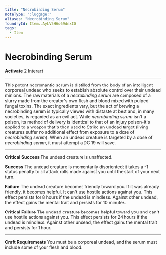 ```yaml
---
title: "Necrobinding Serum"
noteType: ":luggage:"
aliases: "Necrobinding Serum"
foundryId: Item.uAyLV5H6o69dnxIG
tags:
  - Item
---
```


# Necrobinding Serum

**Activate** 2 Interact

* * *

This potent necromantic serum is distilled from the body of an intelligent corporeal undead who seeks to establish absolute control over their undead minions. The raw materials of a _necrobinding serum_ are composed of a slurry made from the creator's own flesh and blood mixed with pulped fungal toxins. The exact ingredients vary, but the act of brewing a necrobinding serum is typically viewed with distaste at best and, in many societies, is regarded as an evil act. While _necrobinding serum_ isn't a poison, its method of delivery is identical to that of an injury poison-it's applied to a weapon that's then used to Strike an undead target (living creatures suffer no additional effect from exposure to a dose of _necrobinding serum_). When an undead creature is targeted by a dose of _necrobinding serum_, it must attempt a DC 19 will save.

* * *

**Critical Success** The undead creature is unaffected.

**Success** The undead creature is momentarily disoriented; it takes a -1 status penalty to all attack rolls made against you until the start of your next turn.

**Failure** The undead creature becomes friendly toward you. If it was already friendly, it becomes helpful. It can't use hostile actions against you. This effect persists for 8 hours if the undead is mindless. Against other undead, the effect gains the mental trait and persists for 10 minutes.

**Critical Failure** The undead creature becomes helpful toward you and can't use hostile actions against you. This effect persists for 24 hours if the undead is mindless. Against other undead, the effect gains the mental trait and persists for 1 hour.

* * *

**Craft Requirements** You must be a corporeal undead, and the serum must include some of your flesh and blood.
